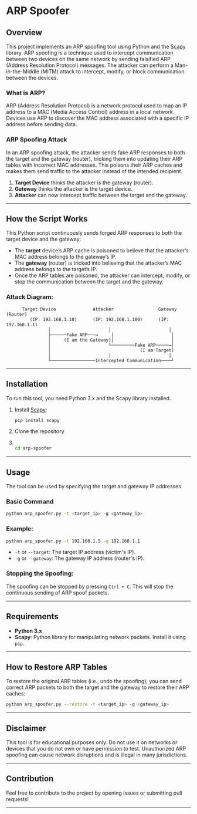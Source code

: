 

# ARP Spoofer

## Overview
This project implements an ARP spoofing tool using Python and the [Scapy](https://scapy.net/) library. ARP spoofing is a technique used to intercept communication between two devices on the same network by sending falsified ARP (Address Resolution Protocol) messages. The attacker can perform a Man-in-the-Middle (MITM) attack to intercept, modify, or block communication between the devices.

### What is ARP?
ARP (Address Resolution Protocol) is a network protocol used to map an IP address to a MAC (Media Access Control) address in a local network. Devices use ARP to discover the MAC address associated with a specific IP address before sending data.

### ARP Spoofing Attack
In an ARP spoofing attack, the attacker sends fake ARP responses to both the target and the gateway (router), tricking them into updating their ARP tables with incorrect MAC addresses. This poisons their ARP caches and makes them send traffic to the attacker instead of the intended recipient.

1. **Target Device** thinks the attacker is the gateway (router).
2. **Gateway** thinks the attacker is the target device.
3. **Attacker** can now intercept traffic between the target and the gateway.

---

## How the Script Works

This Python script continuously sends forged ARP responses to both the target device and the gateway:

- The **target** device’s ARP cache is poisoned to believe that the attacker’s MAC address belongs to the gateway’s IP.
- The **gateway** (router) is tricked into believing that the attacker’s MAC address belongs to the target’s IP.
- Once the ARP tables are poisoned, the attacker can intercept, modify, or stop the communication between the target and the gateway.

### Attack Diagram:
```plaintext
      Target Device              Attacker                 Gateway (Router)
         (IP: 192.168.1.10)      (IP: 192.168.1.100)      (IP: 192.168.1.1)
                │                      │                      │
                ├──────Fake ARP───→     │                      │
                │     (I am the Gateway)│                      │
                │                      └─────────Fake ARP─────→│
                │                                  (I am Target)
                │                      │                      │
                └─────────────────Intercepted Communication────┘
```

---

## Installation

To run this tool, you need Python 3.x and the Scapy library installed.

1. Install [Scapy](https://scapy.readthedocs.io/en/latest/installation.html):
    ```bash
    pip install scapy
    ```

2. Clone the repository
   
3. 
    ```bash
    
    cd arp-spoofer
    ```

---

## Usage

The tool can be used by specifying the target and gateway IP addresses.

### Basic Command
```bash
python arp_spoofer.py -t <target_ip> -g <gateway_ip>
```

### Example:
```bash
python arp_spoofer.py -t 192.168.1.5 -g 192.168.1.1
```

- `-t` or `--target`: The target IP address (victim's IP).
- `-g` or `--gateway`: The gateway IP address (router's IP).

### Stopping the Spoofing:
The spoofing can be stopped by pressing `Ctrl + C`. This will stop the continuous sending of ARP spoof packets.

---

## Requirements

- **Python 3.x**
- **Scapy**: Python library for manipulating network packets. Install it using `pip`.

---

## How to Restore ARP Tables

To restore the original ARP tables (i.e., undo the spoofing), you can send correct ARP packets to both the target and the gateway to restore their ARP caches:

```bash
python arp_spoofer.py --restore -t <target_ip> -g <gateway_ip>
```

---

## Disclaimer

This tool is for educational purposes only. Do not use it on networks or devices that you do not own or have permission to test. Unauthorized ARP spoofing can cause network disruptions and is illegal in many jurisdictions.

---



## Contribution

Feel free to contribute to the project by opening issues or submitting pull requests!

---


